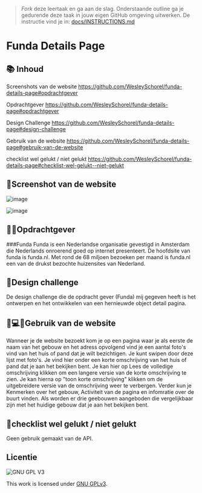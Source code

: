 > _Fork_ deze leertaak en ga aan de slag. Onderstaande outline ga je gedurende deze taak in jouw eigen GitHub omgeving uitwerken. De instructie vind je in: [docs/INSTRUCTIONS.md](docs/INSTRUCTIONS.md)

# Funda Details Page

## 📚 Inhoud
Screenshots van de website https://github.com/WesleySchorel/funda-details-page#opdrachtgever

Opdrachtgever https://github.com/WesleySchorel/funda-details-page#opdrachtgever

Design Challenge https://github.com/WesleySchorel/funda-details-page#design-challenge

Gebruik van de website https://github.com/WesleySchorel/funda-details-page#gebruik-van-de-website

checklist wel gelukt / niet gelukt https://github.com/WesleySchorel/funda-details-page#checklist-wel-gelukt--niet-gelukt


## 📸Screenshot van de website
![image](https://user-images.githubusercontent.com/112857487/214805857-01c87d17-e5e7-4400-ba95-a24f86b17cfc.png)


![image](https://user-images.githubusercontent.com/112857487/214556523-de856c44-f570-4071-a136-ee99f9cc045b.png)


## 👩💼Opdrachtgever
###Funda
Funda is een Nederlandse organisatie gevestigd in Amsterdam die Nederlands onroerend goed op internet presenteert. De hoofdsite van funda is funda.nl. Met rond de 68 miljoen bezoeken per maand is funda.nl een van de drukst bezochte huizensites van Nederland.

## 🚀Design challenge
De design challenge die de opdracht gever (Funda) mij gegeven heeft is het ontwerpen en het ontwikkelen van een hernieuwde object detail pagina.

## 👩💻📱Gebruik van de website
Wanneer je de website bezoekt kom je op een pagina waar je als eerste de naam van het gebouw en het adress opvolgend vind je een aantal foto's vind van het huis of pand dat je wilt bezichtigen. Je kunt swipen door deze lijst met foto's. Je vind hier onder een korte omschrijving van het huis of pand dat je aan het bekijken bent. Je kan hier op  Lees de volledige omschrijving klikken om een langere versie van de korte omschrijving te zien. Je kan hierna op "toon korte omschrijving" klikken om de uitgebreidere versie van de omschrijving weer te verbergen. Verder kun je Kenmerken over het gebouw, Activiteit van de pagina en infomratie over de buurt vinden. Als worden er drie geebouwen aangeboden die vergelijkbaar zijn met het huidige gebouw dat je aan het bekijken bent.

## 🚧checklist wel gelukt / niet gelukt
Geen gebruik gemaakt van de API.

## Licentie

![GNU GPL V3](https://www.gnu.org/graphics/gplv3-127x51.png)

This work is licensed under [GNU GPLv3](./LICENSE).
